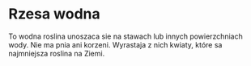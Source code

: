 # Rzesa wodna

To wodna roslina unoszaca sie na stawach lub innych powierzchniach wody. Nie ma
pnia ani korzeni. Wyrastaja z nich kwiaty, które sa najmniejsza roslina na
Ziemi.
